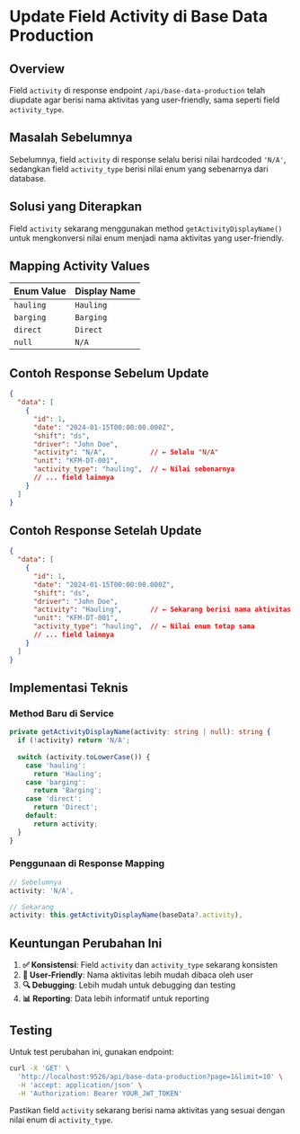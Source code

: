 # Update Field Activity di Base Data Production

## Overview
Field `activity` di response endpoint `/api/base-data-production` telah diupdate agar berisi nama aktivitas yang user-friendly, sama seperti field `activity_type`.

## Masalah Sebelumnya
Sebelumnya, field `activity` di response selalu berisi nilai hardcoded `'N/A'`, sedangkan field `activity_type` berisi nilai enum yang sebenarnya dari database.

## Solusi yang Diterapkan
Field `activity` sekarang menggunakan method `getActivityDisplayName()` untuk mengkonversi nilai enum menjadi nama aktivitas yang user-friendly.

## Mapping Activity Values

| Enum Value | Display Name |
|------------|--------------|
| `hauling`  | `Hauling`   |
| `barging`  | `Barging`   |
| `direct`   | `Direct`    |
| `null`     | `N/A`       |

## Contoh Response Sebelum Update

```json
{
  "data": [
    {
      "id": 1,
      "date": "2024-01-15T00:00:00.000Z",
      "shift": "ds",
      "driver": "John Doe",
      "activity": "N/A",           // ← Selalu "N/A"
      "unit": "KFM-DT-001",
      "activity_type": "hauling",  // ← Nilai sebenarnya
      // ... field lainnya
    }
  ]
}
```

## Contoh Response Setelah Update

```json
{
  "data": [
    {
      "id": 1,
      "date": "2024-01-15T00:00:00.000Z",
      "shift": "ds",
      "driver": "John Doe",
      "activity": "Hauling",       // ← Sekarang berisi nama aktivitas
      "unit": "KFM-DT-001",
      "activity_type": "hauling",  // ← Nilai enum tetap sama
      // ... field lainnya
    }
  ]
}
```

## Implementasi Teknis

### Method Baru di Service
```typescript
private getActivityDisplayName(activity: string | null): string {
  if (!activity) return 'N/A';
  
  switch (activity.toLowerCase()) {
    case 'hauling':
      return 'Hauling';
    case 'barging':
      return 'Barging';
    case 'direct':
      return 'Direct';
    default:
      return activity;
  }
}
```

### Penggunaan di Response Mapping
```typescript
// Sebelumnya
activity: 'N/A',

// Sekarang
activity: this.getActivityDisplayName(baseData?.activity),
```

## Keuntungan Perubahan Ini

1. **✅ Konsistensi**: Field `activity` dan `activity_type` sekarang konsisten
2. **📱 User-Friendly**: Nama aktivitas lebih mudah dibaca oleh user
3. **🔍 Debugging**: Lebih mudah untuk debugging dan testing
4. **📊 Reporting**: Data lebih informatif untuk reporting

## Testing

Untuk test perubahan ini, gunakan endpoint:

```bash
curl -X 'GET' \
  'http://localhost:9526/api/base-data-production?page=1&limit=10' \
  -H 'accept: application/json' \
  -H 'Authorization: Bearer YOUR_JWT_TOKEN'
```

Pastikan field `activity` sekarang berisi nama aktivitas yang sesuai dengan nilai enum di `activity_type`.
